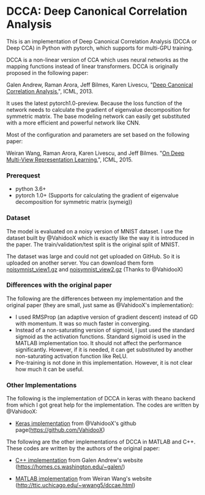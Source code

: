 # DCCA: Deep Canonical Correlation Analysis

This is an implementation of Deep Canonical Correlation Analysis (DCCA or Deep CCA) in Python with pytorch, which supports for multi-GPU training.

DCCA is a non-linear version of CCA which uses neural networks as the mapping functions instead of linear transformers. DCCA is originally proposed in the following paper:

Galen Andrew, Raman Arora, Jeff Bilmes, Karen Livescu, "[Deep Canonical Correlation Analysis.](http://www.jmlr.org/proceedings/papers/v28/andrew13.pdf)", ICML, 2013.

It uses the latest pytorch1.0-preview. Because the loss function of the network needs to calculate the gradient of eigenvalue decomposition for symmetric matrix. The base modeling network can easily get substituted with a more efficient and powerful network like CNN.

Most of the configuration and parameters are set based on the following paper:

Weiran Wang, Raman Arora, Karen Livescu, and Jeff Bilmes. "[On Deep Multi-View Representation Learning.](http://proceedings.mlr.press/v37/wangb15.pdf)", ICML, 2015.

### Prerequest

* python 3.6+
* pytorch 1.0+ (Supports for calculating the gradient of eigenvalue decomposition for symmetric matrix (symeig))

### Dataset
The model is evaluated on a noisy version of MNIST dataset. I use the dataset built by @VahidooX which is exactly like the way it is introduced in the paper. The train/validation/test split is the original split of MNIST.

The dataset was large and could not get uploaded on GitHub. So it is uploaded on another server. You can download them form [noisymnist_view1.gz]('https://www2.cs.uic.edu/~vnoroozi/noisy-mnist/noisymnist_view1.gz') and [noisymnist_view2.gz]('https://www2.cs.uic.edu/~vnoroozi/noisy-mnist/noisymnist_view2.gz') (Thanks to @VahidooX)

### Differences with the original paper
The following are the differences between my implementation and the original paper (they are small, just same as @VahidooX's implementation):

 * I used RMSProp (an adaptive version of gradient descent) instead of GD with momentum. It was so much faster in converging.
 * Instead of a non-saturating version of sigmoid, I just used the standard sigmoid as the activation functions. Standard sigmoid is used in the MATLAB implementation too. It should not affect the performance significantly. However, if it is needed, it can get substituted by another non-saturating activation function like ReLU.
 * Pre-training is not done in this implementation. However, it is not clear how much it can be useful.

### Other Implementations
The following is the implementation of DCCA in keras with theano backend from which I got great help for the implementation. The codes are written by @VahidooX:

* [Keras implementation](https://github.com/VahidooX/DeepCCA) from @VahidooX's github page(https://github.com/VahidooX)

The following are the other implementations of DCCA in MATLAB and C++. These codes are written by the authors of the original paper:

* [C++ implementation](https://homes.cs.washington.edu/~galen/files/dcca.tgz) from Galen Andrew's website (https://homes.cs.washington.edu/~galen/)

* [MATLAB implementation](http://ttic.uchicago.edu/~wwang5/papers/dccae.tgz) from Weiran Wang's website (http://ttic.uchicago.edu/~wwang5/dccae.html)